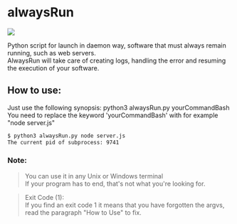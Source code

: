 # alwaysRun
[![](https://img.shields.io/npm/l/unique-names-generator.svg)](https://github.com/andreasonny83/unique-names-generator/blob/master/LICENSE)

Python script for launch in daemon way, software that must always remain running, such as web servers.<br/>
AlwaysRun will take care of creating logs, handling the error and resuming the execution of your software.<br/>


## How to use:<br/>
Just use the following synopsis:      python3 alwaysRun.py yourCommandBash <br/>
You need to replace the keyword 'yourCommandBash' with for example "node server.js"<br/>

```sh
$ python3 alwaysRun.py node server.js
The current pid of subprocess: 9741
```

### Note:<br/>
> You can use it in any Unix or Windows terminal<br/>
> If your program has to end, that's not what you're looking for.<br/>

> Exit Code (1): <br/>
> If you find an exit code 1 it means that you have forgotten the argvs, read the paragraph "How to Use" to fix.</br>   
